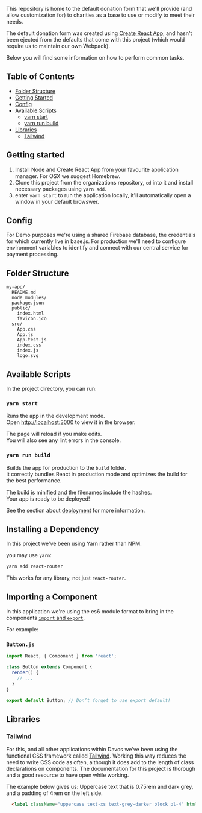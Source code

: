 This repository is home to the default donation form that we'll provide (and allow customization for) to charities as a base to use or modify to meet their needs.

The default donation form was created using [Create React App](https://github.com/facebookincubator/create-react-app), and hasn't been ejected from the defaults that come with this project (which would require us to maintain our own Webpack).

Below you will find some information on how to perform common tasks.<br>

## Table of Contents


- [Folder Structure](#folder-structure)
- [Getting Started](#getting-started)
- [Config](#config)
- [Available Scripts](#available-scripts)
  - [yarn start](#yarn_start)
  - [yarn run build](#yarn_run_build)
- [Libraries](#libraries)
  - [Tailwind](#tailwind)



## Getting started

1. Install Node and Create React App from your favourite application manager. For OSX we suggest Homebrew.
2. Clone this project from the organizations repository, `cd` into it and install necessary packages using `yarn add`.
3. enter `yarn start` to run the application locally, it'll automatically open a window in your default browswer.

## Config

For Demo purposes we're using a shared Firebase database, the credentials for which currently live in base.js. For production we'll need to configure environment variables to identify and connect with our central service for payment processing.

## Folder Structure

```
my-app/
  README.md
  node_modules/
  package.json
  public/
    index.html
    favicon.ico
  src/
    App.css
    App.js
    App.test.js
    index.css
    index.js
    logo.svg
```

## Available Scripts

In the project directory, you can run:

### `yarn start`

Runs the app in the development mode.<br>
Open [http://localhost:3000](http://localhost:3000) to view it in the browser.

The page will reload if you make edits.<br>
You will also see any lint errors in the console.

### `yarn run build`

Builds the app for production to the `build` folder.<br>
It correctly bundles React in production mode and optimizes the build for the best performance.

The build is minified and the filenames include the hashes.<br>
Your app is ready to be deployed!

See the section about [deployment](#deployment) for more information.

## Installing a Dependency

In this project we've been using Yarn rather than NPM.


you may use `yarn`:

```sh
yarn add react-router
```

This works for any library, not just `react-router`.

## Importing a Component

In this application we're using the es6 module format to bring in the components [`import` and `export`](http://exploringjs.com/es6/ch_modules.html).

For example:

### `Button.js`

```js
import React, { Component } from 'react';

class Button extends Component {
  render() {
    // ...
  }
}

export default Button; // Don’t forget to use export default!
```

## Libraries

### Tailwind

For this, and all other applications within Davos we've been using the functional CSS framework called [Tailwind](https://tailwindcss.com/). Working this way reduces the need to write CSS code as often, although it does add to the length of class declarations on components. The documentation for this project is thorough and a good resource to have open while working.

The example below gives us: Uppercase text that is 0.75rem and dark grey, and a padding of 4rem on the left side.

```html
  <label className="uppercase text-xs text-grey-darker block pl-4" htmlFor="province">Province</label>


```
